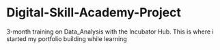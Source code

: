 # Digital-Skill-Academy-Project
3-month training on  Data_Analysis with the Incubator Hub. This is where i started my portfolio building while learning  

